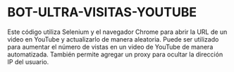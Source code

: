 # BOT-ULTRA-VISITAS-YOUTUBE
Este código utiliza Selenium y el navegador Chrome para abrir la URL de un video en YouTube y actualizarlo de manera aleatoria. Puede ser utilizado para aumentar el número de vistas en un video de YouTube de manera automatizada. También permite agregar un proxy para ocultar la dirección IP del usuario.
